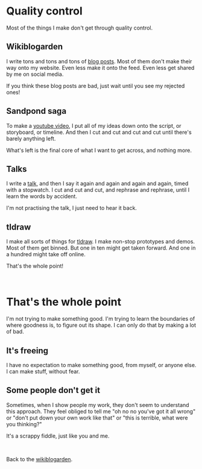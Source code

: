 # Quality control

Most of the things I make don't get through quality control.

## Wikiblogarden 

I write tons and tons and tons of [blog posts](/wikiblogarden). Most of them don't make their way onto my website. Even less make it onto the feed. Even less get shared by me on social media. 

If you think these blog posts are bad, just wait until you see my rejected ones!

## Sandpond saga

To make a [youtube video](https://youtube.com/@todepond), I put all of my ideas down onto the script, or storyboard, or timeline. And then I cut and cut and cut and cut until there's barely anything left. 

What's left is the final core of what I want to get across, and nothing more.

## Talks

I write a [talk](https://youtube.com/playlist?list=PL9uRa69RF-7wtC26i-yAJ-OiXzSwnFmUt&si=76_lzJtxGoX2BVIG), and then I say it again and again and again and again, timed with a stopwatch. I cut and cut and cut, and rephrase and rephrase, until I learn the words by accident.

I'm not practising the talk, I just need to hear it back.

## tldraw

I make all sorts of things for [tldraw](https://tldraw.com). I make non-stop prototypes and demos. Most of them get binned. But one in ten might get taken forward. And one in a hundred might take off online. 

That's the whole point!

<br>

# That's the whole point

I'm not trying to make something good. I'm trying to learn the boundaries of where goodness is, to figure out its shape. I can only do that by making a lot of bad.

## It's freeing 

I have no expectation to make something good, from myself, or anyone else. I can make stuff, without fear. 

## Some people don't get it

Sometimes, when I show people my work, they don't seem to understand this approach. They feel obliged to tell me "oh no no you've got it all wrong" or "don't put down your own work like that" or "this is terrible, what were you thinking?"

It's a scrappy fiddle, just like you and me.

<br>

Back to the [wikiblogarden](/wikiblogarden).
